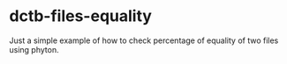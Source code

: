 # dctb-files-equality
Just a simple example of how to check percentage of equality of two files using phyton.
